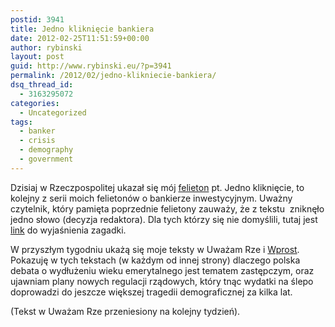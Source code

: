 ```yaml
---
postid: 3941
title: Jedno kliknięcie bankiera
date: 2012-02-25T11:51:59+00:00
author: rybinski
layout: post
guid: http://www.rybinski.eu/?p=3941
permalink: /2012/02/jedno-klikniecie-bankiera/
dsq_thread_id:
  - 3163295072
categories:
  - Uncategorized
tags:
  - banker
  - crisis
  - demography
  - government
---
```

Dzisiaj w Rzeczpospolitej ukazał się mój [felieton](http://www.rp.pl/artykul/61991,827368-Jedno-klikniecie.html) pt. Jedno kliknięcie, to kolejny z serii moich felietonów o bankierze inwestycyjnym. Uważny czytelnik, który pamięta poprzednie felietony zauważy, że z tekstu  zniknęło jedno słowo (decyzja redaktora). Dla tych którzy się nie domyślili, tutaj jest [link](http://moto.gadu-gadu.pl/5633954605066307376/suv-za-15-miliona-dolarow--ma-wnetrze-ze-skory-penisa-wieloryba1) do wyjaśnienia zagadki.

W przyszłym tygodniu ukażą się moje teksty w Uważam Rze i [Wprost](http://www.wprost.pl/ar/307692/Leczenie-smiertelnie-chorego-kroplowka/). Pokazuję w tych tekstach (w każdym od innej strony) dlaczego polska debata o wydłużeniu wieku emerytalnego jest tematem zastępczym, oraz ujawniam plany nowych regulacji rządowych, który tnąc wydatki na ślepo doprowadzi do jeszcze większej tragedii demograficznej za kilka lat.

(Tekst w Uważam Rze przeniesiony na kolejny tydzień).

 
